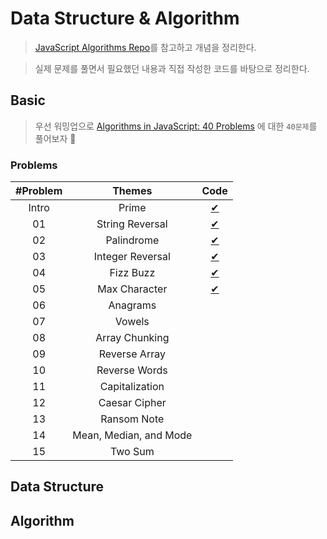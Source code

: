 # Data Structure & Algorithm

> [JavaScript Algorithms Repo](https://github.com/trekhleb/javascript-algorithms/blob/master/README.ko-KR.md)를 참고하고 개념을 정리한다.

> 실제 문제를 풀면서 필요했던 내용과 직접 작성한 코드를 바탕으로 정리한다.

## Basic

> 우선 워밍업으로 [Algorithms in JavaScript: 40 Problems](https://medium.com/siliconwat/algorithms-in-javascript-b0bed68f4038) 에 대한 `40문제`를 풀어보자 🚀

### Problems

| #Problem |         Themes         |              Code              |
| :------: | :--------------------: | :----------------------------: |
|  Intro   |         Prime          |      [✔](basic/prime.js)       |
|    01    |    String Reversal     |  [✔](basic/string-reveral.js)  |
|    02    |       Palindrome       |    [✔](basic/palindrome.js)    |
|    03    |    Integer Reversal    | [✔](basic/integer-reversal.js) |
|    04    |       Fizz Buzz        |     [✔](basic/fizzbuzz.js)     |
|    05    |     Max Character      |  [✔](basic/max-character.js)   |
|    06    |        Anagrams        |                                |
|    07    |         Vowels         |                                |
|    08    |     Array Chunking     |                                |
|    09    |     Reverse Array      |                                |
|    10    |     Reverse Words      |                                |
|    11    |     Capitalization     |                                |
|    12    |     Caesar Cipher      |                                |
|    13    |      Ransom Note       |                                |
|    14    | Mean, Median, and Mode |                                |
|    15    |        Two Sum         |                                |

## Data Structure

## Algorithm
